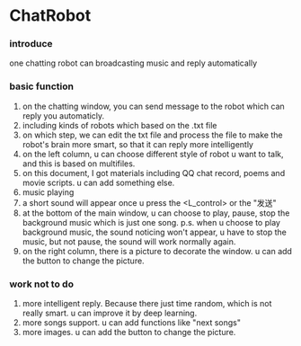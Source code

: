 # ChatRobot
### introduce
one chatting robot can broadcasting music and reply automatically

### basic function
1. on the chatting window, you can send message to the robot which can reply you automaticly.
2. including kinds of robots which based on the .txt file
  1. on which step, we can edit the txt file and process the file to make the robot's brain more smart, so that it can reply more intelligently
  2. on the left column, u can choose different style of robot u want to talk, and this is based on multifiles.
  3. on this document, I got materials including QQ chat record, poems and movie scripts. u can add something else.
3. music playing
  1. a short sound will appear once u press the <L_control> or the "发送"
  2. at the bottom of the main window, u can choose to play, pause, stop the background music which is just one song.
  p.s. when u choose to play background music, the sound noticing won't appear, u have to stop the music, but not pause, the sound will work normally again.
4. on the right column, there is a picture to decorate the window. u can add the button to change the picture.

### work not to do
1. more intelligent reply. Because there just time random, which is not really smart. u can improve it by deep learning.
2. more songs support. u can add functions like "next songs"
3. more images. u can add the button to change the picture.
